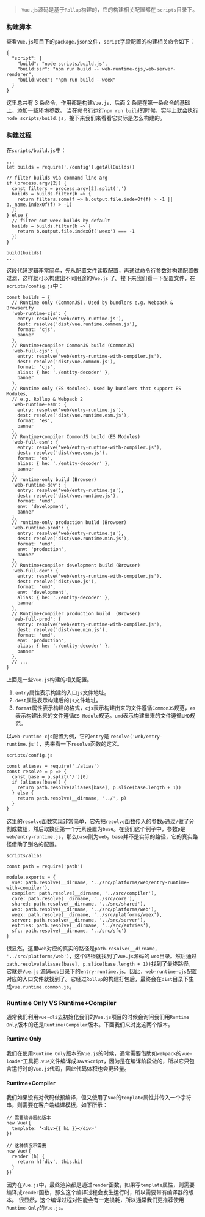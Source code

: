 
> `Vue.js`源码是基于`Rollup`构建的，它的构建相关配置都在 `scripts`目录下。

### 构建脚本
查看`Vue.js`项目下的`package.json`文件，`script`字段配置的构建相关命令如下：

```
{
  "script": {
    "build": "node scripts/build.js",
    "build:ssr": "npm run build -- web-runtime-cjs,web-server-renderer",
    "build:weex": "npm run build --weex"
  }
}
```

这里总共有 3 条命令，作用都是构建`Vue.js`，后面 2 条是在第一条命令的基础上，添加一些环境参数。
当在命令行运行`npm run build`的时候，实际上就会执行`node scripts/build.js`，接下来我们来看看它实际是怎么构建的。

### 构建过程

在`scripts/build.js`中：
```
...
let builds = require('./config').getAllBuilds()

// filter builds via command line arg
if (process.argv[2]) {
  const filters = process.argv[2].split(',')
  builds = builds.filter(b => {
    return filters.some(f => b.output.file.indexOf(f) > -1 || b._name.indexOf(f) > -1)
  })
} else {
  // filter out weex builds by default
  builds = builds.filter(b => {
    return b.output.file.indexOf('weex') === -1
  })
}

build(builds)
...
```

这段代码逻辑非常简单，先从配置文件读取配置，再通过命令行参数对构建配置做过滤，这样就可以构建出不同用途的`Vue.js` 了。接下来我们看一下配置文件，在`scripts/config.js`中：

```
const builds = {
  // Runtime only (CommonJS). Used by bundlers e.g. Webpack & Browserify
  'web-runtime-cjs': {
    entry: resolve('web/entry-runtime.js'),
    dest: resolve('dist/vue.runtime.common.js'),
    format: 'cjs',
    banner
  },
  // Runtime+compiler CommonJS build (CommonJS)
  'web-full-cjs': {
    entry: resolve('web/entry-runtime-with-compiler.js'),
    dest: resolve('dist/vue.common.js'),
    format: 'cjs',
    alias: { he: './entity-decoder' },
    banner
  },
  // Runtime only (ES Modules). Used by bundlers that support ES Modules,
  // e.g. Rollup & Webpack 2
  'web-runtime-esm': {
    entry: resolve('web/entry-runtime.js'),
    dest: resolve('dist/vue.runtime.esm.js'),
    format: 'es',
    banner
  },
  // Runtime+compiler CommonJS build (ES Modules)
  'web-full-esm': {
    entry: resolve('web/entry-runtime-with-compiler.js'),
    dest: resolve('dist/vue.esm.js'),
    format: 'es',
    alias: { he: './entity-decoder' },
    banner
  },
  // runtime-only build (Browser)
  'web-runtime-dev': {
    entry: resolve('web/entry-runtime.js'),
    dest: resolve('dist/vue.runtime.js'),
    format: 'umd',
    env: 'development',
    banner
  },
  // runtime-only production build (Browser)
  'web-runtime-prod': {
    entry: resolve('web/entry-runtime.js'),
    dest: resolve('dist/vue.runtime.min.js'),
    format: 'umd',
    env: 'production',
    banner
  },
  // Runtime+compiler development build (Browser)
  'web-full-dev': {
    entry: resolve('web/entry-runtime-with-compiler.js'),
    dest: resolve('dist/vue.js'),
    format: 'umd',
    env: 'development',
    alias: { he: './entity-decoder' },
    banner
  },
  // Runtime+compiler production build  (Browser)
  'web-full-prod': {
    entry: resolve('web/entry-runtime-with-compiler.js'),
    dest: resolve('dist/vue.min.js'),
    format: 'umd',
    env: 'production',
    alias: { he: './entity-decoder' },
    banner
  },
  // ...
}
```
上面是一些`Vue.js`构建的相关配置。

1. `entry`属性表示构建的入口`js`文件地址。
2. `dest`属性表示构建后的`js`文件地址。
3. `format`属性表示构建的格式，`cjs`表示构建出来的文件遵循`CommonJS`规范，`es`表示构建出来的文件遵循`ES Module`规范。`umd`表示构建出来的文件遵循`UMD`规范。

以`web-runtime-cjs`配置为例，它的`entry`是
`resolve('web/entry-runtime.js')`，先来看一下`resolve`函数的定义。

`scripts/config.js`

```
const aliases = require('./alias')
const resolve = p => {
  const base = p.split('/')[0]
  if (aliases[base]) {
    return path.resolve(aliases[base], p.slice(base.length + 1))
  } else {
    return path.resolve(__dirname, '../', p)
  }
}
```
这里的`resolve`函数实现非常简单，它先把`resolve`函数传入的参数`p`通过`/`做了分割成数组，然后取数组第一个元素设置为`base`。在我们这个例子中，参数`p`是`web/entry-runtime.js`，那么`base`则为`web`。`base`并不是实际的路径，它的真实路径借助了别名的配置。

`scripts/alias`
```
const path = require('path')

module.exports = {
  vue: path.resolve(__dirname, '../src/platforms/web/entry-runtime-with-compiler'),
  compiler: path.resolve(__dirname, '../src/compiler'),
  core: path.resolve(__dirname, '../src/core'),
  shared: path.resolve(__dirname, '../src/shared'),
  web: path.resolve(__dirname, '../src/platforms/web'),
  weex: path.resolve(__dirname, '../src/platforms/weex'),
  server: path.resolve(__dirname, '../src/server'),
  entries: path.resolve(__dirname, '../src/entries'),
  sfc: path.resolve(__dirname, '../src/sfc')
}
```
很显然，这里`web`对应的真实的路径是`path.resolve(__dirname, '../src/platforms/web')`，这个路径就找到了`Vue.js`源码的 `web`目录。然后通过`path.resolve(aliases[base], p.slice(base.length + 1))`找到了最终路径，它就是`Vue.js` 源码`web`目录下的`entry-runtime.js`。因此，`web-runtime-cjs`配置对应的入口文件就找到了。它经过`Rollup`的构建打包后，最终会在`dist`目录下生成`vue.runtime.common.js`。

### Runtime Only VS Runtime+Compiler
通常我们利用`vue-cli`去初始化我们的`Vue.js`项目的时候会询问我们用`Runtime Only`版本的还是`Runtime+Compiler`版本。下面我们来对比这两个版本。

#### Runtime Only
我们在使用`Runtime Only`版本的`Vue.js`的时候，通常需要借助如`webpack`的`vue-loader`工具把`.vue`文件编译成`JavaScript`，因为是在编译阶段做的，所以它只包含运行时的`Vue.js`代码，因此代码体积也会更轻量。

#### Runtime+Compiler
我们如果没有对代码做预编译，但又使用了`Vue`的`template`属性并传入一个字符串，则需要在客户端编译模板，如下所示：

```
// 需要编译器的版本
new Vue({
  template: '<div>{{ hi }}</div>'
})

// 这种情况不需要
new Vue({
  render (h) {
    return h('div', this.hi)
  }
})
```

因为在`Vue.js`中，最终渲染都是通过`render`函数，如果写`template`属性，则需要编译成`render`函数，那么这个编译过程会发生运行时，所以需要带有编译器的版本。
很显然，这个编译过程对性能会有一定损耗，所以通常我们更推荐使用`Runtime-Only`的`Vue.js`。
